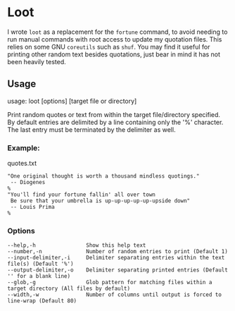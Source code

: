 
Loot
====

I wrote `loot` as a replacement for the `fortune` command, to avoid needing
to run manual commands with root access to update my quotation files.
This relies on some GNU `coreutils` such as `shuf`. You may find it useful
for printing other random text besides quotations, just bear in mind
it has not been heavily tested.

Usage
-----

usage: loot [options] [target file or directory]

Print random quotes or text from within the target file/directory specified.
By default entries are delimited by a line containing only the '%' character.
The last entry must be terminated by the delimiter as well.

### Example:

quotes.txt

```
"One original thought is worth a thousand mindless quotings."
 -- Diogenes
%
"You'll find your fortune fallin' all over town
 Be sure that your umbrella is up-up-up-up-up-upside down"
 -- Louis Prima
%
```


### Options

```
--help,-h                Show this help text
--number,-n              Number of random entries to print (Default 1)
--input-delimiter,-i     Delimiter separating entries within the text file(s) (Default '%')
--output-delimiter,-o    Delimiter separating printed entries (Default '' for a blank line)
--glob,-g                Glob pattern for matching files within a target directory (All files by default)
--width,-w               Number of columns until output is forced to line-wrap (Default 80)
```


